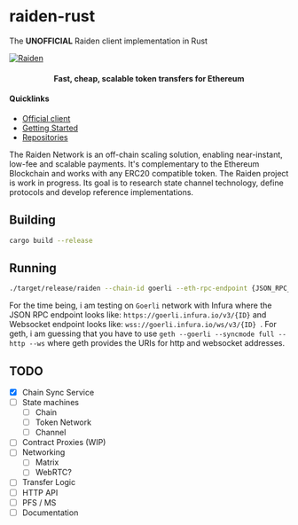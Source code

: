 # raiden-rust
The **UNOFFICIAL** Raiden client implementation in Rust

[![Raiden](https://user-images.githubusercontent.com/35398162/54018436-ee3f6300-4188-11e9-9b4e-0666c44cda53.png)](https://raiden.network/)

<h4 align="center">
  Fast, cheap, scalable token transfers for Ethereum
</h4>

#### Quicklinks

- [Official client](https://github.com/raiden-network/raiden)
- [Getting Started](https://github.com/raiden-network/raiden#getting-started)
- [Repositories](https://github.com/raiden-network/raiden#repositories)

The Raiden Network is an off-chain scaling solution, enabling near-instant, low-fee and scalable payments. It's complementary to the Ethereum Blockchain and works with any ERC20 compatible token. The Raiden project is work in progress. Its goal is to research state channel technology, define protocols and develop reference implementations.


## Building

``` sh
cargo build --release
```

## Running

``` sh
./target/release/raiden --chain-id goerli --eth-rpc-endpoint {JSON_RPC_ENDPOINT} --eth-rpc-socket-endpoint {WSS_ENDPOINT} --keystore-path {ETH_KEYSTORE_PATH}
```

For the time being, i am testing on `Goerli` network with Infura where the JSON RPC endpoint looks like: `https://goerli.infura.io/v3/{ID}` and Websocket endpoint looks like: `wss://goerli.infura.io/ws/v3/{ID} `. For geth, i am guessing that you have to use `geth --goerli --syncmode full --http --ws` where geth provides the URIs for http and websocket addresses.

## TODO
- [x] Chain Sync Service
- [ ] State machines
  - [ ] Chain 
  - [ ] Token Network
  - [ ] Channel
- [ ] Contract Proxies (WIP)
- [ ] Networking
  - [ ] Matrix
  - [ ] WebRTC?
- [ ] Transfer Logic
- [ ] HTTP API
- [ ] PFS / MS
- [ ] Documentation
